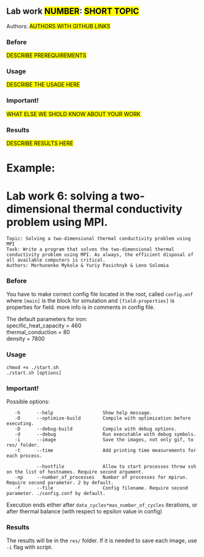 ## Lab work <mark>NUMBER</mark>: <mark>SHORT TOPIC</mark>
   Authors: <mark>AUTHORS WITH GITHUB LINKS</mark>
### Before 

<mark>DESCRIBE PREREQUIREMENTS</mark>

### Usage

<mark>DESCRIBE THE USAGE HERE</mark>

### Important!

<mark>WHAT ELSE WE SHOLD KNOW ABOUT YOUR WORK</mark>

### Results

<mark>DESCRIBE RESULTS HERE</mark>

# Example:

# Lab work 6: solving a two-dimensional thermal conductivity problem using MPI.
    Topic: Solving a two-dimensional thermal conductivity problem using MPI
    Task: Write a program that solves the two-dimensional thermal conductivity problem using MPI. As always, the efficient disposal of all available computers is critical.
    Authors: Morhunenko Mykola & Yuriy Pasichnyk & Leno Solomia
### Before 
You have to make correct config file located in the root, called `config.onf` where `[main]` is the block for simulation and `[field-properties]` is properties for field.
more info is in comments in config file.

The default parameters for iron: <br>
specific_heat_capacity = 460 <br>
thermal_conduction = 80 <br>
density = 7800 <br>

### Usage
```shell script
chmod +x ./start.sh
./start.sh [options]
```
### Important!
Possible options:
```
   -h      --help                  Show help message.
   -O      --optimize-build        Compile with optimization before executing.
   -D      --debug-build           Compile with debug options.
   -d      --debug                 Run executable with debug symbols.
   -i      --image                 Save the images, not only gif, to res/ folder.
   -t      --time                  Add printing time measurements for each process.

           --hostfile              Allow to start processes throw ssh on the list of hostnames. Require second argument.
   -np     --number_of_processes   Number of processes for mpirun. Require second parameter. 2 by default.
   -f      --file                  Config filename. Require second parameter. ./config.conf by default.
```
Execution ends either after `data_cycles*max_number_of_cycles` iterations, or after thermal balance (with respect to epsilon value in config)
### Results
The results will be in the `res/` folder.
If it is needed to save each image, use `-i` flag with script.
